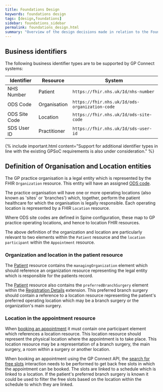 ```yaml
---
title: Foundations Design
keywords: foundations design
tags: [design,foundations]
sidebar: foundations_sidebar
permalink: foundations_design.html
summary: "Overview of the design decisions made in relation to the Foundations capability pack"
---
```


## Business identifiers ##

The following business identifier types are to be supported by GP Connect systems:

| Identifier | Resource | System |
| ---------- | -------- | ------ |
| NHS Number | Patient | `https://fhir.nhs.uk/Id/nhs-number` |
| ODS Code | Organisation | `https://fhir.nhs.uk/Id/ods-organization-code` |
| ODS Site Code | Location | `https://fhir.nhs.uk/Id/ods-site-code` |
| SDS User ID | Practitioner | `https://fhir.nhs.uk/Id/sds-user-id` |

{% include important.html content="Support for additional identifier types in line with the existing GPSoC requirements is also under consideration." %}


## Definition of Organisation and Location entities ##

The GP practice organisation is a legal entity which is represented by the FHIR `Organization` resource. This entity will have an assigned [ODS code](https://digital.nhs.uk/organisation-data-service). 

The practice organisation will have one or more operating locations (also known as 'sites' or 'branches') which, together, perform the patient healthcare for which the organisation is legally responsible. Each operating location is represented by a FHIR `Location` resource. 

Where ODS site codes are defined in Spine configuration, these map to GP practice operating locations, and hence to location FHIR resources.

The above definition of the organization and location are particularly relevant to two elements within the `Patient` resource and the `location participant` within the `Appointment` resource.

### Organization and location in the patient resource ###

The [Patient](https://fhir.nhs.uk/STU3/StructureDefinition/CareConnect-GPC-Patient-1) resource contains the `managingOrganization` element which should reference an organization resource representing the legal entity which is responsible for the patients record.

The [Patient](https://fhir.nhs.uk/STU3/StructureDefinition/CareConnect-GPC-Patient-1) resource also contains the `preferredBranchSurgery` element within the [Registration Details](https://fhir.nhs.uk/STU3/StructureDefinition/Extension-CareConnect-GPC-RegistrationDetails-1) extension. This preferred branch surgery should contain a reference to a location resource representing the patient's preferred operating location which may be a branch surgery or the organization's main surgery.

### Location in the appointment resource ###

When [booking an appointment](appointments_use_case_book_an_appointment.html) it must contain one participant element which references a location resource. This location resource should represent the physical location where the appointment is to take place. This location resource may be a representation of a branch surgery, the main surgery, a room within a surgery or another location.

When booking an appointment using the GP Connect API, the [search for free slots](appointments_use_case_search_for_free_slots.html) interaction needs to be performed to get back free slots in which the appointment can be booked. The slots are linked to a schedule which is linked to a location. If the patient's preferred branch surgery is known it could be used to filter the free slots based on the location within the schedule to which they are linked.

